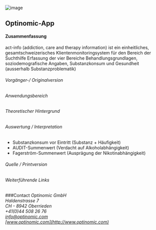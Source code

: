

![image](http://www.ottiger.org/optinomic_logo/optinomic_logo_small.png)
## Optinomic-App 


#### Zusammenfassung
act-info (addiction, care and therapy information) ist ein einheitliches, gesamtschweizerisches Klientenmonitoringsystem für den Bereich der Suchthilfe
Erfassung der vier Bereiche Behandlungsgrundlagen, soziodemografische Angaben, Substanzkonsum und Gesundheit (ausserhalb Substanzproblematik)

###### Vorgänger-/ Originalversion

###### Anwendungsbereich

###### Theoretischer Hintergrund


###### Auswertung / Interpretation
- Substanzkonsum vor Eintritt (Substanz + Häufigkeit)
- AUDIT-Summenwert (Verdacht auf Alkoholabhängigkeit)
- Fagerström-Summenwert (Ausprägung der Nikotinabhängigkeit)

###### Quelle / Printversion


###### Weiterführende Links


###Contact
*Optinomic GmbH*   
*Haldenstrasse 7*     
*CH - 8942 Oberrieden*     
*+41(0)44 508 26 76*    
*info@optinomic.com*   
*[www.optinomic.com](http://www.optinomic.com)*   


